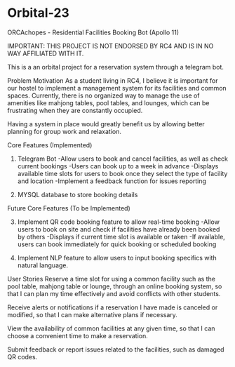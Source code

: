 # Orbital-23
ORCAchopes - Residential Facilities Booking Bot (Apollo 11)

IMPORTANT: THIS PROJECT IS NOT ENDORSED BY RC4 AND IS IN NO WAY AFFILIATED WITH IT.

This is a an orbital project for a reservation system through a telegram bot.

Problem Motivation
As a student living in RC4, I believe it is important for our hostel to implement a management system for its facilities and common spaces. Currently, there is no organized way to manage the use of amenities like mahjong tables, pool tables, and lounges, which can be frustrating when they are constantly occupied.

Having a system in place would greatly benefit us by allowing better planning for group work and relaxation.

Core Features (Implemented)

1. Telegram Bot
-Allow users to book and cancel facilities, as well as check current bookings
-Users can book up to a week in advance
-Displays available time slots for users to book once they select the type of facility and location
-Implement a feedback function for issues reporting

2. MYSQL database to store booking details


Future Core Features (To be Implemented)

3. Implement QR code booking feature to allow real-time booking
-Allow users to book on site and check if facilities have already been booked by others
-Displays if current time slot is available or taken
-If available, users can book immediately for quick booking or scheduled booking

4. Implement NLP feature to allow users to input booking specifics with natural language.

User Stories
Reserve a time slot for using a common facility such as the pool table, mahjong table or lounge, through an online booking system, so that I can plan my time effectively and avoid conflicts with other students.

Receive alerts or notifications if a reservation I have made is canceled or modified, so that I can make alternative plans if necessary.

View the availability of common facilities at any given time, so that I can choose a convenient time to make a reservation.

Submit feedback or report issues related to the facilities, such as damaged QR codes.



